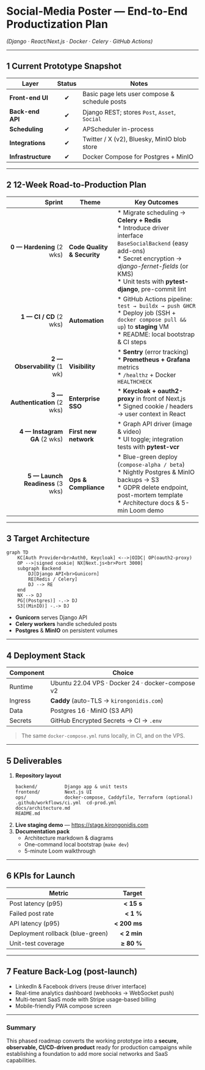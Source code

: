 # Social-Media Poster — End-to-End Productization Plan  

*(Django · React/Next.js · Docker · Celery · GitHub Actions)*

---

## 1  Current Prototype Snapshot
| Layer              | Status | Notes                                         |
| ------------------ | :----: | --------------------------------------------- |
| **Front-end UI**   |   ✔    | Basic page lets user compose & schedule posts |
| **Back-end API**   |   ✔    | Django REST; stores `Post`, `Asset`, `Social` |
| **Scheduling**     |   ✔    | APScheduler in-process                        |
| **Integrations**   |   ✔    | Twitter / X (v2), Bluesky, MinIO blob store   |
| **Infrastructure** |   ✔    | Docker Compose for Postgres + MinIO           |

---

## 2  12-Week Road-to-Production Plan

|                           Sprint | Theme                       | Key Outcomes                                                                                                                                                                                                                  |
| -------------------------------: | --------------------------- | ----------------------------------------------------------------------------------------------------------------------------------------------------------------------------------------------------------------------------- |
|        **0 — Hardening** (2 wks) | **Code Quality & Security** | * Migrate scheduling → **Celery + Redis**<br>* Introduce driver interface `BaseSocialBackend` (easy add-ons)<br>* Secret encryption → *django-fernet-fields* (or KMS)<br>* Unit tests with **pytest-django**, pre-commit lint |
|          **1 — CI / CD** (2 wks) | **Automation**              | * GitHub Actions pipeline: `test → buildx → push GHCR`<br>* Deploy job (SSH + `docker compose pull && up`) to **staging** VM<br>* README: local bootstrap & CI steps                                                          |
|     **2 — Observability** (1 wk) | **Visibility**              | * **Sentry** (error tracking)<br>* **Prometheus + Grafana** metrics<br>* `/healthz` + Docker `HEALTHCHECK`                                                                                                                    |
|   **3 — Authentication** (2 wks) | **Enterprise SSO**          | * **Keycloak + oauth2-proxy** in front of Next.js<br>* Signed cookie / headers → user context in React                                                                                                                        |
|     **4 — Instagram GA** (2 wks) | **First new network**       | * Graph API driver (image & video)<br>* UI toggle; integration tests with **pytest-vcr**                                                                                                                                      |
| **5 — Launch Readiness** (3 wks) | **Ops & Compliance**        | * Blue-green deploy (`compose-alpha / beta`)<br>* Nightly Postgres & MinIO backups → S3<br>* GDPR delete endpoint, post-mortem template<br>* Architecture docs & 5-min Loom demo                                              |

---

## 3  Target Architecture

```mermaid
graph TD
    KC[Auth Provider<br>Auth0, Keycloak] <-->|OIDC| OP(oauth2-proxy)
    OP -->|signed cookie| NX[Next.js<br>Port 3000]
    subgraph Backend
        DJ[Django API<br>Gunicorn]
        RE[Redis / Celery]
        DJ --> RE
    end
    NX --> DJ
    PG[(Postgres)] -.-> DJ
    S3[(MinIO)] -.-> DJ
```

* **Gunicorn** serves Django API  
* **Celery workers** handle scheduled posts  
* **Postgres** & **MinIO** on persistent volumes  

---

## 4  Deployment Stack

| Component | Choice                                           |
| --------- | ------------------------------------------------ |
| Runtime   | Ubuntu 22.04 VPS · Docker 24 · docker-compose v2 |
| Ingress   | **Caddy** (auto-TLS → `kirongonidis.com`)        |
| Data      | Postgres 16 · MinIO (S3 API)                     |
| Secrets   | GitHub Encrypted Secrets → CI → `.env`           |

> The same `docker-compose.yml` runs locally, in CI, and on the VPS.

---

## 5  Deliverables

1. **Repository layout**
   ```
   backend/          Django app & unit tests
   frontend/         Next.js UI
   ops/              docker-compose, Caddyfile, Terraform (optional)
   .github/workflows/ci.yml  cd-prod.yml
   docs/architecture.md
   README.md
   ```
2. **Live staging demo** — <https://stage.kirongonidis.com>
3. **Documentation pack**
   * Architecture markdown & diagrams
   * One-command local bootstrap (`make dev`)
   * 5-minute Loom walkthrough

---

## 6  KPIs for Launch

| Metric                           |       Target |
| -------------------------------- | -----------: |
| Post latency (p95)               |   **< 15 s** |
| Failed post rate                 |    **< 1 %** |
| API latency (p95)                | **< 200 ms** |
| Deployment rollback (blue-green) |  **< 2 min** |
| Unit-test coverage               |   **≥ 80 %** |

---

## 7  Feature Back-Log (post-launch)

* LinkedIn & Facebook drivers (reuse driver interface)  
* Real-time analytics dashboard (webhooks → WebSocket push)  
* Multi-tenant SaaS mode with Stripe usage-based billing  
* Mobile-friendly PWA compose screen  

---

### Summary

This phased roadmap converts the working prototype into a **secure, observable, CI/CD-driven product** ready for production campaigns while establishing a foundation to add more social networks and SaaS capabilities.